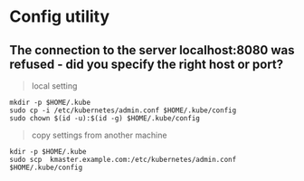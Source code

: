 # Config utility

## The connection to the server localhost:8080 was refused - did you specify the right host or port?

> local setting

```
mkdir -p $HOME/.kube
sudo cp -i /etc/kubernetes/admin.conf $HOME/.kube/config
sudo chown $(id -u):$(id -g) $HOME/.kube/config
```

> copy settings from another machine

```
kdir -p $HOME/.kube
sudo scp  kmaster.example.com:/etc/kubernetes/admin.conf $HOME/.kube/config
```